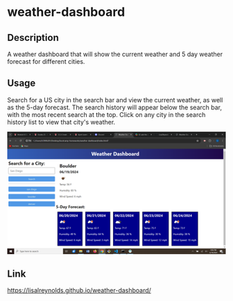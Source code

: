 # weather-dashboard

## Description

A weather dashboard that will show the current weather and 5 day weather forecast for different cities.

## Usage

Search for a US city in the search bar and view the current weather, as well as the 5-day forecast. The search history will appear below the search bar, with the most recent search at the top. Click on any city in the search history list to view that city's weather.

![weather dashboard webpage](./assets/images/Screenshot.png)

## Link

https://lisalreynolds.github.io/weather-dashboard/
